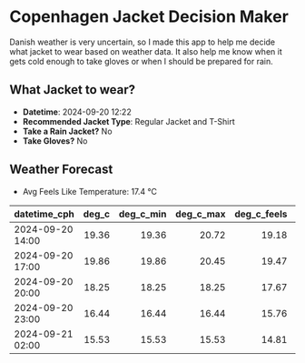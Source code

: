 
# Copenhagen Jacket Decision Maker

Danish weather is very uncertain, so I made this app to help me decide what jacket to wear based on weather data. 
It also help me know when it gets cold enough to take gloves or when I should be prepared for rain.

## What Jacket to wear?

- **Datetime**: 2024-09-20 12:22
- **Recommended Jacket Type**: Regular Jacket and T-Shirt
- **Take a Rain Jacket?** No
- **Take Gloves?** No

## Weather Forecast
- Avg Feels Like Temperature: 17.4 °C

| datetime_cph     |   deg_c |   deg_c_min |   deg_c_max |   deg_c_feels | weather   | wind   | rain   |
|:-----------------|--------:|------------:|------------:|--------------:|:----------|:-------|:-------|
| 2024-09-20 14:00 |   19.36 |       19.36 |       20.72 |         19.18 | Clouds    | Low    | None   |
| 2024-09-20 17:00 |   19.86 |       19.86 |       20.45 |         19.47 | Clear     | Low    | None   |
| 2024-09-20 20:00 |   18.25 |       18.25 |       18.25 |         17.67 | Clear     | Low    | None   |
| 2024-09-20 23:00 |   16.44 |       16.44 |       16.44 |         15.76 | Clear     | Low    | None   |
| 2024-09-21 02:00 |   15.53 |       15.53 |       15.53 |         14.81 | Clear     | Low    | None   |
        